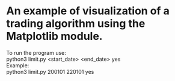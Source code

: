# An example of visualization of a trading algorithm using the Matplotlib module.

To run the program use:  
python3 limit.py <start_date> <end_date> yes  
Example:  
python3 limit.py 200101 220101 yes

